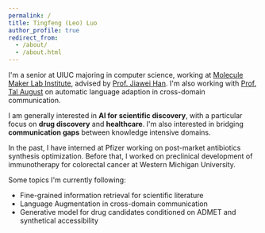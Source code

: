 ```yaml
---
permalink: /
title: Tingfeng (Leo) Luo
author_profile: true
redirect_from: 
  - /about/
  - /about.html
---
```



I'm a senior at UIUC majoring in computer science, working at [Molecule Maker Lab Institute](https://moleculemaker.org/), advised by [Prof. Jiawei Han](https://hanj.cs.illinois.edu/). I'm also working with [Prof. Tal August](https://talaugust.github.io/) on automatic language adaption in cross-domain communication. 

I am generally interested in **AI for scientific discovery**, with a particular focus on **drug discovery** and **healthcare**. I'm also interested in bridging **communication gaps** between knowledge intensive domains. 

In the past, I have interned at Pfizer working on post-market antibiotics synthesis optimization. Before that, I worked on preclinical development of immunotherapy for colorectal cancer at Western Michigan University.

Some topics I'm currently following: 
  * Fine-grained information retrieval for scientific literature 
  * Language Augmentation in cross-domain communication
  * Generative model for drug candidates conditioned on ADMET and synthetical accessibility


